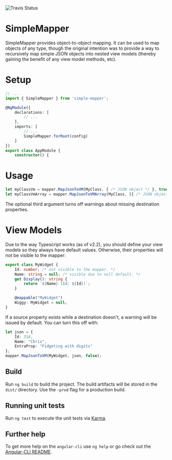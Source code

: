 ![Travis Status](https://travis-ci.org/cdibbs/simple-mapper.svg?branch=master)

# SimpleMapper
SimpleMapper provides object-to-object mapping. It can be used to map objects of any type, though the original intention was to provide
a way to recursively map simple JSON objects into nested view models (thereby gaining the benefit of any view model methods, etc).

# Setup

```typescript
// ...
import { SimpleMapper } from 'simple-mapper';

@NgModule({
    declarations: [
        // ...
    ],
    imports: [
        // ...
        SimpleMapper.forRoot(config)
    ]
})
export class AppModule {
    constructor() {
```

# Usage

```typescript
let myClassVm = mapper.MapJsonToVM(MyClass, { /* JSON object */ }, true);
let myClassVmArray = mapper.MapJsonToVMArray(MyClass, [{ /* JSON object array */ }], false);
```

The optional third argument turns off warnings about missing destination properties.

# View Models

Due to the way Typescript works (as of v2.2), you should define your view models so they always have default values. Otherwise, their properties
will not be visible to the mapper:

```typescript 
export class MyWidget {
    Id: number; /* not visible to the mapper. */
    Name: string = null; /* visible due to null default. */
    get Display(): string { 
        return `${Name} (Id: ${Id})`;
    }

    @mappable("MyWidget")
    Wiggy: MyWidget = null;
}
```

If a source property exists while a destination doesn't, a warning will be issued by default. You can turn this off with:

```typescript
let json = {
    Id: 314,
    Name: "Chris",
    ExtraProp: "Fidgeting with digits"
};
mapper.MapJsonToVM(MyWidget, json, false);
```

## Build

Run `ng build` to build the project. The build artifacts will be stored in the `dist/` directory. Use the `-prod` flag for a production build.

## Running unit tests

Run `ng test` to execute the unit tests via [Karma](https://karma-runner.github.io).

## Further help

To get more help on the `angular-cli` use `ng help` or go check out the [Angular-CLI README](https://github.com/angular/angular-cli/blob/master/README.md).
